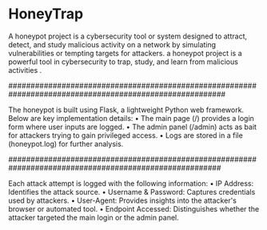 # HoneyTrap

A honeypot project is a cybersecurity tool or system designed to attract, detect, and study malicious activity on a network by simulating vulnerabilities or tempting targets for attackers. a honeypot project is a powerful tool in cybersecurity to trap, study, and learn from malicious activities .

#########################################################################################################

The honeypot is built using Flask, a lightweight Python web framework. Below are key implementation details:
•	The main page (/) provides a login form where user inputs are logged.
•	The admin panel (/admin) acts as bait for attackers trying to gain privileged access.
•	Logs are stored in a file (honeypot.log) for further analysis.

########################################################################################################

Each attack attempt is logged with the following information:
•	IP Address: Identifies the attack source.
•	Username & Password: Captures credentials used by attackers.
•	User-Agent: Provides insights into the attacker's browser or automated tool.
•	Endpoint Accessed: Distinguishes whether the attacker targeted the main login or the admin panel.
